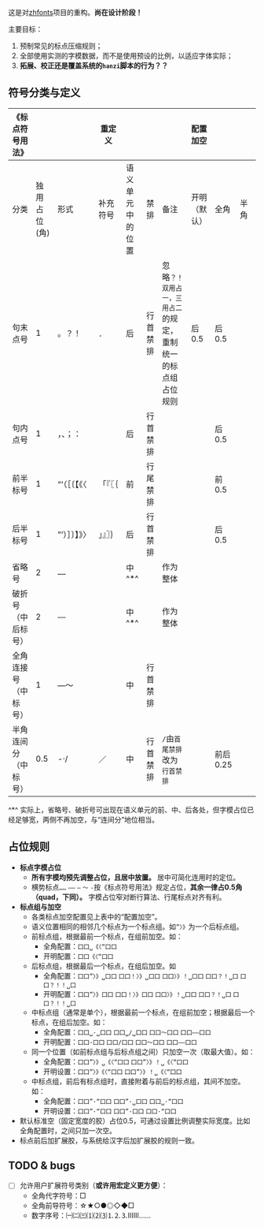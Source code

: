 
这是对[zhfonts](https://github.com/Fusyong/zhfonts)项目的重构。**尚在设计阶段！**

主要目标：

1. 预制常见的标点压缩规则；
1. 全部使用实测的字模数据，而不是使用预设的比例，以适应字体实际；
1. **拓展、校正还是覆盖系统的`hanzi`脚本的行为？？**

## 符号分类与定义


| 《标点符号用法》     |              |                | 重定义   |          |          |                                                               | 配置加空     |         |      |      |
| -------------------- | ------------ | -------------- | -------- | -------- | -------- | ------------------------------------------------------------- | ------------ | ------- | ---- | ---- |
| 分类                 | 独用占位(角) | 形式           | 补充符号 | 语义单元中的位置 | 禁排     | 备注                                                          | 开明（默认） | 全角    | 半角 | 原样 |
| 句末点号             | 1            | 。？！         | ．       | 后       | 行首禁排 | 忽略`？！` `双用占一，三用占二`的规定，重制统一的标点组占位规则 | 后0.5          | 后0.5     |      |      |
| 句内点号             | 1            | ，、；：       |          | 后       | 行首禁排 |                                                               |              | 后0.5     |      |      |
| 前半标号             | 1            | “‘（［〔【《〈 | 「『〖｛ | 前       | 行尾禁排 |                                                               |              | 前0.5     |      |      |
| 后半标号             | 1            | ”’）］〕】》〉 | 」』〗｝ | 后       | 行首禁排 |                                                               |              | 后0.5     |      |      |
| 省略号               | 2            | `……`           |          | 中^*^       |          | 作为整体                                                      |              |         |      |      |
| 破折号（中后标号）   | 2            | `——`           |          | 中^*^     |          | 作为整体                                                      |              |         |      |      |
| 全角连接号（中标号） | 1            | —～            |          | 中       | 行首禁排 |                                                               |              |         |      |      |
| 半角连间分（中标号） | 0.5          | -·/            | ／       | 中       | 行首禁排 | `/`由`首尾禁排`改为`行首禁排`                                 |              | 前后0.25 |      |      |

^*^ 实际上，省略号、破折号可出现在语义单元的前、中、后各处，但字模占位已经足够宽，两侧不再加空，与“连间分”地位相当。

## 占位规则

* **标点字模占位**
    * **所有字模均预先调整占位，且居中放置。** 居中可简化连用时的定位。
    * 横势标点`……` `——` `—` `～` `-`按《标点符号用法》规定占位，**其余一律占0.5角（quad，下同）。** 
    字模占位窄对断行算法、行尾标点对齐有利。
* **标点组与加空**
    * 各类标点加空配置见上表中的“配置加空”。
    * 语义位置相同的相邻几个标点为一个标点组。如`”〉》`为一个后标点组。
    * 前标点组，根据最前一个标点，在组前加空。如：
        * 全角配置：`囗囗␣《〈“囗囗`
        * 开明配置：`囗囗《〈“囗囗`
    * 后标点组，根据最后一个标点，在组后加空。如
        * 全角配置：`囗囗”〉》␣囗囗` `囗囗！〉》␣囗囗` `囗囗〉》！␣囗囗` `囗囗？！␣囗` `囗囗？！！␣囗`
        * 开明配置：`囗囗”〉》囗囗` `囗囗！〉》囗囗` `囗囗〉》！␣囗囗` `囗囗？！␣囗` `囗囗？！！␣囗`
    * 中标点组（通常是单个），根据最前一个标点，在组前加空；根据最后一个标点，在组后加空。如：
        * 全角配置：`囗囗␣·␣囗囗` `囗囗␣/␣囗囗` `囗囗～囗囗` `囗囗——囗囗`
        * 开明配置：`囗囗·囗囗` `囗囗/囗囗` `囗囗～囗囗` `囗囗——囗囗`
    * 同一个位置（如前标点组与后标点组之间）只加空一次（取最大值）。如：
        * 全角配置：`囗囗”〉》␣《〈“囗囗` `囗囗”〉》！␣《〈“囗囗`
        * 开明设置：`囗囗”〉》《〈“囗囗` `囗囗”〉》！␣《〈“囗囗`
    * 中标点组，前后有标点组时，直接附着与前后的标点组，其间不加空。如：
        * 全角配置：`囗囗”·“囗囗` `囗囗”·␣囗囗` `囗囗␣·“囗囗`
        * 开明设置：`囗囗”·“囗囗` `囗囗”·囗囗` `囗囗·“囗囗`
* 默认标准空（固定宽度的胶）占位0.5，可通过设置比例调整实际宽度。比如全角配置时，之间只加一次空。
* 标点前后加扩展胶，与系统给汉字后加扩展胶的规则一致。

## TODO & bugs

* [ ] 允许用户扩展符号类别（**或许用宏定义更方便**）：
    * 全角代字符号：□
    * 全角前导符号：☆★○●◎◇◆□
    * 数字序号：㈠㈡㈢⑴⑵⑶⒈⒉⒊ⅠⅡⅢ……



## 